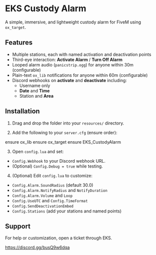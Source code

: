 # EKS Custody Alarm

A simple, immersive, and lightweight custody alarm for FiveM using `ox_target`.

## Features
- Multiple stations, each with named activation and deactivation points
- Third-eye interaction: **Activate Alarm** / **Turn Off Alarm**
- Looped alarm audio (`panicstrip.ogg`) for anyone within 30m (configurable)
- Plain-text `ox_lib` notifications for anyone within 60m (configurable)
- Discord webhooks on **activate** and **deactivate** including:
  - Username only 
  - **Date** and **Time** 
  - Station and **Area**

## Installation

1. Drag and drop the folder into your `resources/` directory.

2. Add the following to your `server.cfg` (ensure order):

ensure ox_lib
ensure ox_target
ensure EKS_CustodyAlarm

3. Open `config.lua` and set:

- `Config.Webhook` to your Discord webhook URL.
- (Optional) `Config.Debug = true` while testing.

4. (Optional) Edit `config.lua` to customize:

- `Config.Alarm.SoundRadius` (default 30.0)
- `Config.Alarm.NotifyRadius` and `NotifyDuration`
- `Config.Alarm.Volume` and `Loop`
- `Config.UseUTC` and `Config.TimeFormat`
- `Config.SendDeactivationEmbed`
- `Config.Stations` (add your stations and named points)

## Support

For help or customization, open a ticket through EKS.

https://discord.gg/busQ9w6dqa
